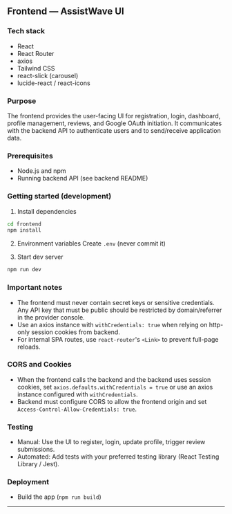 ## Frontend — AssistWave UI

### Tech stack

* React
* React Router
* axios
* Tailwind CSS
* react-slick (carousel)
* lucide-react / react-icons

### Purpose

The frontend provides the user-facing UI for registration, login, dashboard, profile management, reviews, and Google OAuth initiation. It communicates with the backend API to authenticate users and to send/receive application data.

### Prerequisites

* Node.js and npm
* Running backend API (see backend README)

### Getting started (development)

1. Install dependencies

```bash
cd frontend
npm install
```

2. Environment variables
   Create `.env` (never commit it)

3. Start dev server

```bash
npm run dev
```

### Important notes

* The frontend must never contain secret keys or sensitive credentials. Any API key that must be public should be restricted by domain/referrer in the provider console.
* Use an axios instance with `withCredentials: true` when relying on http-only session cookies from backend.
* For internal SPA routes, use `react-router`'s `<Link>` to prevent full-page reloads.

### CORS and Cookies

* When the frontend calls the backend and the backend uses session cookies, set `axios.defaults.withCredentials = true` or use an axios instance configured with `withCredentials`.
* Backend must configure CORS to allow the frontend origin and set `Access-Control-Allow-Credentials: true`.

### Testing

* Manual: Use the UI to register, login, update profile, trigger review submissions.
* Automated: Add tests with your preferred testing library (React Testing Library / Jest).

### Deployment

* Build the app (`npm run build`)

---
